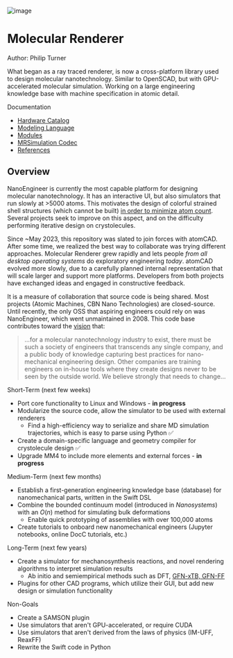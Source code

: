 
![image](https://github.com/philipturner/molecular-renderer/assets/71743241/d5585c84-7e4e-4507-841a-452fb68615d3)

# Molecular Renderer

Author: Philip Turner

What began as a ray traced renderer, is now a cross-platform library used to design molecular nanotechnology. Similar to OpenSCAD, but with GPU-accelerated molecular simulation. Working on a large engineering knowledge base with machine specification in atomic detail.

Documentation
- [Hardware Catalog](./Sources/HardwareCatalog/README.md)
- [Modeling Language](./Documentation/HDL.md)
- [Modules](./Documentation/Modules.md)
- [MRSimulation Codec](./Documentation/MRSimulation.md)
- [References](./Documentation/References.md)

## Overview

NanoEngineer is currently the most capable platform for designing molecular nanotechnology. It has an interactive UI, but also simulators that run slowly at >5000 atoms. This motivates the design of colorful strained shell structures (which cannot be built) [in order to minimize atom count](http://www.imm.org/research/parts/controller/). Several projects seek to improve on this aspect, and on the difficulty performing iterative design on crystolecules.

Since ~May 2023, this repository was slated to join forces with atomCAD. After some time, we realized the best way to collaborate was trying different approaches. Molecular Renderer grew rapidly and lets people _from all desktop operating systems_ do exploratory engineering _today_. atomCAD evolved more slowly, due to a carefully planned internal representation that will scale larger and support more platforms. Developers from both projects have exchanged ideas and engaged in constructive feedback.

It is a measure of collaboration that source code is being shared. Most projects (Atomic Machines, CBN Nano Technologies) are closed-source. Until recently, the only OSS that aspiring engineers could rely on was NanoEngineer, which went unmaintained in 2008. This code base contributes toward the [vision](https://github.com/atomCAD/atomCAD/wiki) that:

> ...for a molecular nanotechnology industry to exist, there must be such a society of engineers that transcends any single company, and a public body of knowledge capturing best practices for nano-mechanical engineering design. Other companies are training engineers on in-house tools where they create designs never to be seen by the outside world. We believe strongly that needs to change...

Short-Term (next few weeks)
- Port core functionality to Linux and Windows - **in progress**
- Modularize the source code, allow the simulator to be used with external renderers
  - Find a high-efficiency way to serialize and share MD simulation trajectories, which is easy to parse using Python ✅
- Create a domain-specific language and geometry compiler for crystolecule design ✅
- Upgrade MM4 to include more elements and external forces - **in progress**

Medium-Term (next few months)
- Establish a first-generation engineering knowledge base (database) for nanomechanical parts, written in the Swift DSL
- Combine the bounded continuum model (introduced in _Nanosystems_) with an $O(n)$ method for simulating bulk deformations
  - Enable quick prototyping of assemblies with over 100,000 atoms
- Create tutorials to onboard new nanomechanical engineers (Jupyter notebooks, online DocC tutorials, etc.)

Long-Term (next few years)
- Create a simulator for mechanosynthesis reactions, and novel rendering algorithms to interpret simulation results
  - Ab initio and semiempirical methods such as DFT, [GFN-xTB, GFN-FF](https://github.com/grimme-lab/xtb)
- Plugins for other CAD programs, which utilize their GUI, but add new design or simulation functionality

Non-Goals
- Create a SAMSON plugin
- Use simulators that aren't GPU-accelerated, or require CUDA
- Use simulators that aren't derived from the laws of physics (IM-UFF, ReaxFF)
- Rewrite the Swift code in Python
